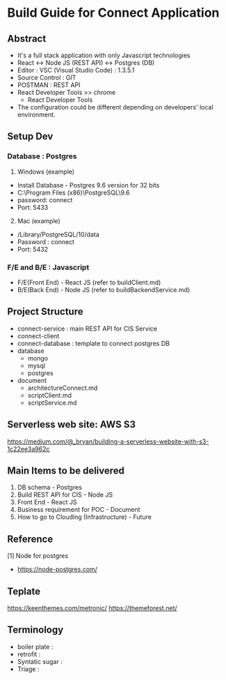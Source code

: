 # Build Guide for Connect Application

## Abstract
* It's a full stack application with only Javascript technologies
* React <-> Node JS (REST API) <-> Postgres (DB)
* Editor : VSC (Visual Studio Code) : 1.3.5.1
* Source Control : GIT
* POSTMAN : REST API
* React Developer Tools >> chrome
    - React Developer Tools
* The configuration could be different depending on developers' local environment.

## Setup Dev

### Database : Postgres
1)  Windows (example)
* Install Database - Postgres  9.6 version for 32 bits
* C:\Program Files (x86)\PostgreSQL\9.6
* password: connect
* Port: 5433

2) Mac (example)
* /Library/PostgreSQL/10/data
* Password : connect
* Port: 5432

### F/E and B/E : Javascript
* F/E(Front End) - React JS (refer to buildClient.md)
* B/E(Back End) - Node JS (refer to buildBackendService.md)

## Project Structure
- connect-service : main REST API for CIS Service
- connect-client
- connect-database : template to connect postgres DB
- database
  - mongo
  - mysql
  - postgres
- document
    - architectureConnect.md
    - scriptClient.md
    - scriptService.md

## Serverless web site: AWS S3
https://medium.com/@_bryan/building-a-serverless-website-with-s3-1c22ee3a962c

## Main Items to be delivered
1) DB schema - Postgres
2) Build REST API for CIS - Node JS  
3) Front End - React JS
4) Business requirement for POC - Document
5) How to go to Clouding (Infrastructure) - Future


## Reference
[1] Node for postgres
- https://node-postgres.com/

## Teplate
https://keenthemes.com/metronic/
https://themeforest.net/


## Terminology
- boiler plate : 
- retrofit :
- Syntatic sugar :
- Triage : 